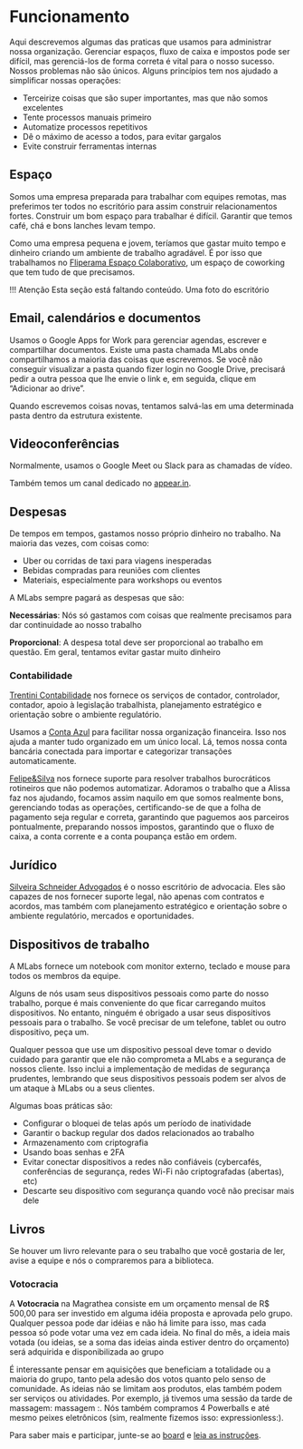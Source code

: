 # Funcionamento

Aqui descrevemos algumas das praticas que usamos para administrar nossa organização. Gerenciar espaços, fluxo de caixa e impostos pode ser difícil, mas gerenciá-los de forma correta é vital para o nosso sucesso. Nossos problemas não são únicos. Alguns princípios tem nos ajudado a simplificar nossas operações:

* Terceirize coisas que são super importantes, mas que não somos excelentes
* Tente processos manuais primeiro
* Automatize processos repetitivos
* Dê o máximo de acesso a todos, para evitar gargalos
* Evite construir ferramentas internas

## Espaço

Somos uma empresa preparada para trabalhar com equipes remotas, mas preferimos ter todos no escritório para assim construir relacionamentos fortes. Construir um bom espaço para trabalhar é difícil. Garantir que temos café, chá e bons lanches levam tempo.

Como uma empresa pequena e jovem, teríamos que gastar muito tempo e dinheiro criando um ambiente de trabalho agradável. É por isso que trabalhamos no [Fliperama Espaço Colaborativo](http://fliperamaec.com.br/), um espaço de coworking que tem tudo de que precisamos.

!!! Atenção
    Esta seção está faltando conteúdo. Uma foto do escritório

## Email, calendários e documentos

Usamos o Google Apps for Work para gerenciar agendas, escrever e compartilhar documentos. Existe uma pasta chamada MLabs onde compartilhamos a maioria das coisas que escrevemos. Se você não conseguir visualizar a pasta quando fizer login no Google Drive, precisará pedir a outra pessoa que lhe envie o link e, em seguida, clique em “Adicionar ao drive”.

Quando escrevemos coisas novas, tentamos salvá-las em uma determinada pasta dentro da estrutura existente.

## Videoconferências

Normalmente, usamos o Google Meet ou Slack para as chamadas de vídeo.

Também temos um canal dedicado no [appear.in](https://appear.in/magrathealabs).

## Despesas

De tempos em tempos, gastamos nosso próprio dinheiro no trabalho. Na maioria das vezes, com coisas como:

* Uber ou corridas de taxi para viagens inesperadas
* Bebidas compradas para reuniões com clientes
* Materiais, especialmente para workshops ou eventos

A MLabs sempre pagará as despesas que são:

**Necessárias**: Nós só gastamos com coisas que realmente precisamos para dar continuidade ao nosso trabalho

**Proporcional**: A despesa total deve ser proporcional ao trabalho em questão. Em geral, tentamos evitar gastar muito dinheiro

### Contabilidade

[Trentini Contabilidade](http://www.trentinicontabilidade.com/) nos fornece os serviços de contador, controlador, contador, apoio à legislação trabalhista, planejamento estratégico e orientação sobre o ambiente regulatório.

Usamos a [Conta Azul](https://contaazul.com/) para facilitar nossa organização financeira. Isso nos ajuda a manter tudo organizado em um único local. Lá, temos nossa conta bancária conectada para importar e categorizar transações automaticamente.

[Felipe&Silva](mail:alissa@felipeesilva.com.br) nos fornece suporte para resolver trabalhos burocráticos rotineiros que não podemos automatizar. Adoramos o trabalho que a Alissa faz nos ajudando, focamos assim naquilo em que somos realmente bons, gerenciando todas as operações, certificando-se de que a folha de pagamento seja regular e correta, garantindo que paguemos aos parceiros pontualmente, preparando nossos impostos, garantindo que o fluxo de caixa, a conta corrente e a conta poupança estão em ordem.

## Jurídico

[Silveira Schneider Advogados](http://www.silveiraschneider.com.br/) é o nosso escritório de advocacia. Eles são capazes de nos fornecer suporte legal, não apenas com contratos e acordos, mas também com planejamento estratégico e orientação sobre o ambiente regulatório, mercados e oportunidades.

## Dispositivos de trabalho

A MLabs fornece um notebook com monitor externo, teclado e mouse para todos os membros da equipe.

Alguns de nós usam seus dispositivos pessoais como parte do nosso trabalho, porque é mais conveniente do que ficar carregando muitos dispositivos. No entanto, ninguém é obrigado a usar seus dispositivos pessoais para o trabalho. Se você precisar de um telefone, tablet ou outro dispositivo, peça um.

Qualquer pessoa que use um dispositivo pessoal deve tomar o devido cuidado para garantir que ele não comprometa a MLabs e a segurança de nossos cliente. Isso inclui a implementação de medidas de segurança prudentes, lembrando que seus dispositivos pessoais podem ser alvos de um ataque à MLabs ou a seus clientes.

Algumas boas práticas são:

* Configurar o bloquei de telas após um período de inatividade
* Garantir o backup regular dos dados relacionados ao trabalho
* Armazenamento com criptografia
* Usando boas senhas e 2FA
* Evitar conectar dispositivos a redes não confiáveis ​​(cybercafés, conferências de segurança, redes Wi-Fi não criptografadas (abertas), etc)
* Descarte seu dispositivo com segurança quando você não precisar mais dele

## Livros

Se houver um livro relevante para o seu trabalho que você gostaria de ler, avise a equipe e nós o compraremos para a biblioteca.

### Votocracia

A **Votocracia** na Magrathea consiste em um orçamento mensal de R$ 500,00 para ser investido em alguma idéia proposta e aprovada pelo grupo. Qualquer pessoa pode dar idéias e não há limite para isso, mas cada pessoa só pode votar uma vez em cada ideia. No final do mês, a ideia mais votada (ou ideias, se a soma das ideias ainda estiver dentro do orçamento) será adquirida e disponibilizada ao grupo

É interessante pensar em aquisições que beneficiam a totalidade ou a maioria do grupo, tanto pela adesão dos votos quanto pelo senso de comunidade. As ideias não se limitam aos produtos, elas também podem ser serviços ou atividades. Por exemplo, já tivemos uma sessão da tarde de massagem: massagem :. Nós também compramos 4 Powerballs e até mesmo peixes eletrônicos (sim, realmente fizemos isso: expressionless:).

Para saber mais e participar, junte-se ao [board](https://trello.com/b/YCWjWorE) e [leia as instruções](https://trello.com/c/3FksxgWf/1-%E2%98%9E-instru%C3%A7%C3%B5es).
